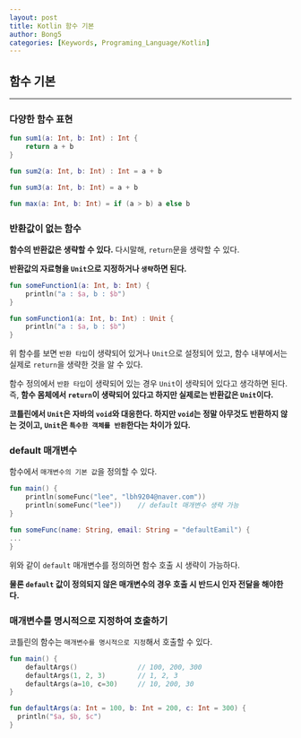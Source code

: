 ```yaml
---
layout: post
title: Kotlin 함수 기본
author: Bong5
categories: [Keywords, Programing_Language/Kotlin]
--- 
```


## 함수 기본

---

### 다양한 함수 표현

```kotlin
fun sum1(a: Int, b: Int) : Int {
	return a + b
}

fun sum2(a: Int, b: Int) : Int = a + b

fun sum3(a: Int, b: Int) = a + b

fun max(a: Int, b: Int) = if (a > b) a else b
```

### 반환값이 없는 함수

**함수의 반환값은 생략할 수 있다.** 다시말해, `return`문을 생략할 수 있다.

**반환값의 자료형을 `Unit`으로 지정하거나 `생략`하면 된다.**

```kotlin
fun someFunction1(a: Int, b: Int) {
	println("a : $a, b : $b")
}

fun somFunction1(a: Int, b: Int) : Unit {
	println("a : $a, b : $b")
}
```

위 함수를 보면 `반환 타입`이 생략되어 있거나 `Unit`으로 설정되어 있고, 함수 내부에서는 실제로 `return`을 생략한 것을 알 수 있다.

함수 정의에서 `반환 타입`이 생략되어 있는 경우 `Unit`이 생략되어 있다고 생각하면 된다. 즉, **함수 몸체에서 `return`이 생략되어 있다고 하지만 실제로는 반환값은 `Unit`이다.**

**코틀린에서 `Unit`은 자바의 `void`와 대응한다. 하지만 `void`는 정말 아무것도 반환하지 않는 것이고, `Unit`은 `특수한 객체를 반환`한다는 차이가 있다.**

### default 매개변수

함수에서 `매개변수의 기본 값`을 정의할 수 있다.

```kotlin
fun main() {
	println(someFunc("lee", "lbh9204@naver.com"))
	println(someFunc("lee"))    // default 매개변수 생략 가능
}

fun someFunc(name: String, email: String = "defaultEamil") {
...
}
```

위와 같이 `default` 매개변수를 정의하면 함수 호출 시 생략이 가능하다.

**물론 `default` 값이 정의되지 않은 매개변수의 경우 호출 시 반드시 인자 전달을 해야한다.**

### 매개변수를 명시적으로 지정하여 호출하기

코틀린의 함수는 `매개변수를 명시적으로 지정`해서 호출할 수 있다.

```kotlin
fun main() {
	defaultArgs()               // 100, 200, 300
	defaultArgs(1, 2, 3)        // 1, 2, 3
	defaultArgs(a=10, c=30)     // 10, 200, 30
}

fun defaultArgs(a: Int = 100, b: Int = 200, c: Int = 300) {
  println("$a, $b, $c")
}
```
